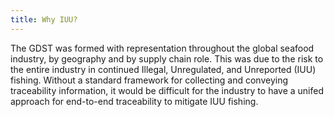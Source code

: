 ```yaml
---
title: Why IUU?
---
```


The GDST was formed with representation throughout the global seafood industry, by geography and by supply chain role. This was due to the risk to the entire industry in continued Illegal, Unregulated, and Unreported (IUU) fishing. Without a standard framework for collecting and conveying traceability information, it would be difficult for the industry to have a unifed approach for end-to-end traceability to mitigate IUU fishing.
